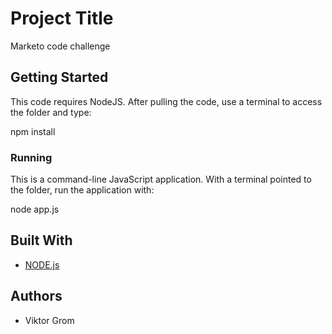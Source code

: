 # Project Title

Marketo code challenge

## Getting Started

This code requires NodeJS. After pulling the code, use a terminal to access the folder and type:

npm install

### Running

This is a command-line JavaScript application. With a terminal pointed to the folder, run the application with:

node app.js

## Built With

* [NODE.js](https://nodejs.org/en/) 

## Authors

*  Viktor Grom
